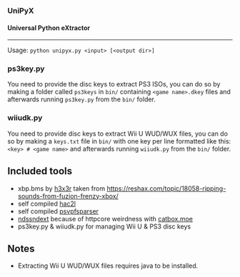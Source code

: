 ### UniPyX
#### Universal Python eXtractor
---
Usage: `python unipyx.py <input> [<output dir>]`

### ps3key.py
You need to provide the disc keys to extract PS3 ISOs, you can do so by making a folder called `ps3keys` in `bin/` containing `<game name>.dkey` files and afterwards running `ps3key.py` from the `bin/` folder.
### wiiudk.py
You need to provide disc keys to extract Wii U WUD/WUX files, you can do so by making a `keys.txt` file in `bin/` with one key per line formatted like this: `<key> # <game name>` and afterwards running `wiiudk.py` from the `bin/` folder.

## Included tools
* xbp.bms by [h3x3r](https://reshax.com/profile/183-h3x3r/) taken from https://reshax.com/topic/18058-ripping-sounds-from-fuzion-frenzy-xbox/
* self compiled [hac2l](https://github.com/Atmosphere-NX/hac2l)
* self compiled [psvpfsparser](https://github.com/motoharu-gosuto/psvpfstools/tree/io-api)
* [ndssndext](https://gbatemp.net/download/nds-sound-extractor.28818/) because of httpcore weirdness with [catbox.moe](https://catbox.moe/)
* ps3key.py & wiiudk.py for managing Wii U & PS3 disc keys

## Notes
* Extracting Wii U WUD/WUX files requires java to be installed.
